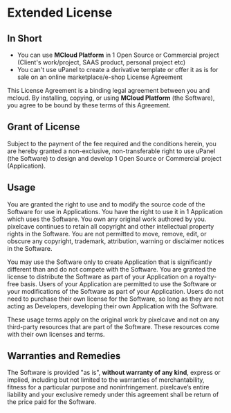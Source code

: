 # Extended License

## In Short

* You can use __MCloud Platform__ in 1 Open Source or Commercial project (Client's work/project, SAAS product, personal project etc)
* You can't use uPanel to create a derivative template or offer it as is for sale on an online marketplace/e-shop
License Agreement

This License Agreement is a binding legal agreement between you and mcloud. By installing, copying, or using __MCloud Platform__ (the Software), you agree to be bound by these terms of this Agreement.

## Grant of License

Subject to the payment of the fee required and the conditions herein, you are hereby granted a non-exclusive, non-transferable right to use uPanel (the Software) to design and develop 1 Open Source or Commercial project (Application).

## Usage

You are granted the right to use and to modify the source code of the Software for use in Applications. You have the right to use it in 1 Application which uses the Software. You own any original work authored by you. pixelcave continues to retain all copyright and other intellectual property rights in the Software. You are not permitted to move, remove, edit, or obscure any copyright, trademark, attribution, warning or disclaimer notices in the Software.

You may use the Software only to create Application that is significantly different than and do not compete with the Software. You are granted the license to distribute the Software as part of your Application on a royalty-free basis. Users of your Application are permitted to use the Software or your modifications of the Software as part of your Application. Users do not need to purchase their own license for the Software, so long as they are not acting as Developers, developing their own Application with the Software.

These usage terms apply on the original work by pixelcave and not on any third-party resources that are part of the Software. These resources come with their own licenses and terms.

## Warranties and Remedies

The Software is provided "as is", __without warranty of any kind__, express or implied, including but not limited to the warranties of merchantability, fitness for a particular purpose and noninfringement. pixelcave’s entire liability and your exclusive remedy under this agreement shall be return of the price paid for the Software.